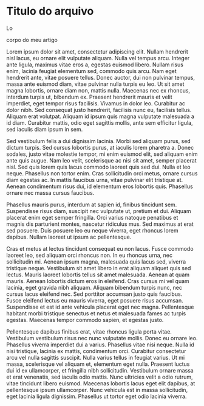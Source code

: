 # Titulo do arquivo
Lo

corpo do meu artigo

Lorem ipsum dolor sit amet, consectetur adipiscing elit. Nullam hendrerit nisl lacus, eu ornare elit vulputate aliquam. Nulla vel tempus arcu. Integer ante ligula, maximus vitae eros a, egestas euismod libero. Nullam risus enim, lacinia feugiat elementum sed, commodo quis arcu. Nam eget hendrerit ante, vitae posuere tellus. Donec auctor, dui non pulvinar tempus, massa ante euismod diam, vitae pulvinar nulla turpis eu leo. Ut sit amet magna lobortis, ornare diam non, mattis nulla. Maecenas nec ex rhoncus, interdum turpis ut, bibendum ex. Praesent hendrerit mauris et velit imperdiet, eget tempor risus facilisis. Vivamus in dolor leo. Curabitur ac dolor nibh. Sed consequat justo hendrerit, facilisis nunc eu, facilisis tellus. Aliquam erat volutpat. Aliquam id ipsum quis magna vulputate malesuada a id diam. Curabitur mattis, odio eget sagittis mollis, ante sem efficitur ligula, sed iaculis diam ipsum in sem.

Sed vestibulum felis a dui dignissim lacinia. Morbi sed aliquam purus, sed dictum turpis. Sed cursus lobortis purus, at iaculis lorem pharetra a. Donec sodales, justo vitae molestie tempor, mi enim euismod elit, sed aliquam enim ante quis augue. Nam leo velit, scelerisque ac nisi sit amet, semper placerat nisl. Sed quis lorem quis lacus commodo laoreet quis sed dui. Nulla et leo neque. Phasellus non tortor enim. Cras sollicitudin orci metus, ornare cursus diam egestas ac. In mattis faucibus urna, vitae pulvinar elit tristique at. Aenean condimentum risus dui, id elementum eros lobortis quis. Phasellus ornare nec massa cursus faucibus.

Phasellus mauris purus, interdum at sapien id, finibus tincidunt sem. Suspendisse risus diam, suscipit nec vulputate ut, pretium et dui. Aliquam placerat enim eget semper fringilla. Orci varius natoque penatibus et magnis dis parturient montes, nascetur ridiculus mus. Sed maximus at erat sed posuere. Duis posuere leo eu neque viverra, eget rhoncus lorem dapibus. Nullam laoreet ut ipsum ac pellentesque.

Cras et metus at lectus tincidunt consequat eu non lacus. Fusce commodo laoreet leo, sed aliquam orci rhoncus non. In eu rhoncus urna, nec sollicitudin mi. Aenean ipsum magna, malesuada quis lacus sed, viverra tristique neque. Vestibulum sit amet libero in erat aliquam aliquet quis sed lectus. Mauris laoreet lobortis tellus sit amet malesuada. Aenean at quam mauris. Aenean lobortis dictum eros in eleifend. Cras cursus mi vel quam lacinia, eget gravida nibh aliquam. Aliquam bibendum turpis nunc, nec cursus lacus eleifend nec. Sed porttitor accumsan justo quis faucibus. Fusce eleifend lectus eu mauris viverra, eget posuere risus accumsan. Suspendisse et est id ante vehicula placerat eget nec magna. Pellentesque habitant morbi tristique senectus et netus et malesuada fames ac turpis egestas. Maecenas tempor commodo sapien, et egestas justo.

Pellentesque dapibus finibus erat, vitae rhoncus ligula porta vitae. Vestibulum vestibulum risus nec nunc vulputate mollis. Donec eu ornare leo. Phasellus viverra imperdiet dui a varius. Phasellus vitae nisi neque. Nulla id nisi tristique, lacinia ex mattis, condimentum orci. Curabitur consectetur arcu vel nulla sagittis suscipit. Nulla varius tellus in feugiat varius. Ut mi massa, scelerisque vel aliquam et, elementum eget nulla. Praesent luctus dui id ex ullamcorper, et fringilla nibh sollicitudin. Vestibulum ornare massa et erat venenatis, sed iaculis odio mattis. Nunc ultricies velit a odio rutrum, vitae tincidunt libero euismod. Maecenas lobortis lacus eget elit dapibus, at pellentesque ipsum ullamcorper. Nunc vehicula est in massa sollicitudin, eget lacinia ligula dignissim. Phasellus ut tortor eget odio lacinia viverra.
